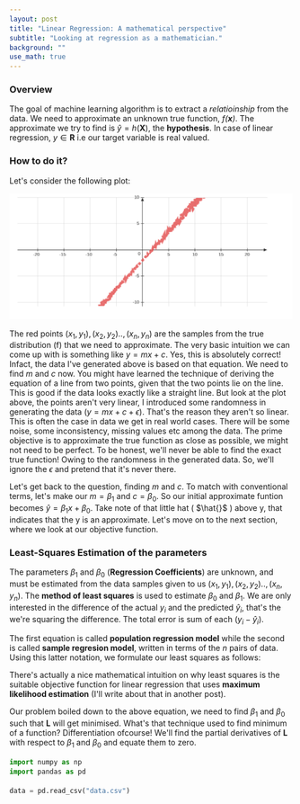 ```yaml
---
layout: post
title: "Linear Regression: A mathematical perspective"
subtitle: "Looking at regression as a mathematician."
background: ""
use_math: true
---
```


### Overview

The goal of machine learning algorithm is to extract a _relatioinship_ from the data. We need to approximate an unknown true function, _f(**x**)_. The approximate we try to find is $\hat{y} = h(\boldsymbol{X})$, the **hypothesis**. In case of linear regression, $y \in \mathbf{R}$ i.e our target variable is real valued.

### How to do it?

Let's consider the following plot:

![Plot Image](/img/posts/linear-regresison/plot.png)

The red points $(x_1, y_1), (x_2, y_2) .., (x_n, y_n)$ are the samples from the true distribution (f) that we need to approximate. The very basic intuition we can come up with is something like $y = mx+c$. Yes, this is absolutely correct! Infact, the data I've generated above is based on that equation. We need to find $m$ and $c$ now. You might have learned the technique of deriving the equation of a line from two points, given that the two points lie on the line. This is good if the data looks exactly like a straight line. But look at the plot above, the points aren't very linear, I introduced some randomness in generating the data ($y = mx + c +\epsilon$). That's the reason they aren't so linear. This is often the case in data we get in real world cases. There will be some noise, some inconsistency, missing values etc among the data. The prime objective is to approximate the true function as close as possible, we might not need to be perfect. To be honest, we'll never be able to find the exact true function! Owing to the randomness in the generated data. So, we'll ignore the $\epsilon$ and pretend that it's never there.

Let's get back to the question, finding $m$ and $c$. To match with conventional terms, let's make our $m = \beta_1$ and $c = \beta_0$. So our initial approximate funtion becomes $\hat{y} = \beta_1x + \beta_0$. Take note of that little hat ( $\hat{}$ ) above y, that indicates that the y is an approximate. Let's move on to the next section, where we look at our objective function.

### Least-Squares Estimation of the parameters

The parameters $\beta_1$ and $\beta_0$ (**Regression Coefficients**) are unknown, and must be estimated from the data samples given to us $(x_1, y_1), (x_2, y_2) .., (x_n, y_n)$. The **method of least squares** is used to estimate $\beta_0$ and $\beta_1$. We are only interested in the difference of the actual $y_i$ and the predicted $\hat{y}_i$, that's the we're squaring the difference. The total error is sum of each $(y_i - \hat{y}_i)$.

The first equation is called **population regression model** while the second is called **sample regresion model**, written in terms of the _n_ pairs of data. Using this latter notation, we formulate our least squares as follows:

There's actually a nice mathematical intuition on why least squares is the suitable objective function for linear regression that uses **maximum likelihood estimation** (I'll write about that in another post).

Our problem boiled down to the above equation, we need to find $\beta_1$ and $\beta_0$ such that $\mathbf{L}$ will get minimised. What's that technique used to find minimum of a function? Differentiation ofcourse! We'll find the partial derivatives of $\mathbf{L}$ with respect to $\beta_1$ and $\beta_0$ and equate them to zero.

```python
import numpy as np
import pandas as pd

data = pd.read_csv("data.csv")
```
